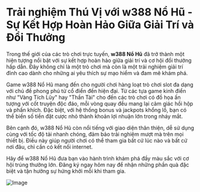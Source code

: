 # Trải nghiệm Thú Vị với w388 Nổ Hũ - Sự Kết Hợp Hoàn Hảo Giữa Giải Trí và Đổi Thưởng

Trong thế giới của các trò chơi trực tuyến, **w388 Nổ Hũ** đã trở thành một hiện tượng nổi bật với sự kết hợp hoàn hảo giữa giải trí và cơ hội đổi thưởng hấp dẫn. Đây không chỉ là một trò chơi mà còn là một trải nghiệm giải trí đỉnh cao dành cho những ai yêu thích sự mạo hiểm và đam mê khám phá.

Game w388 Nổ Hũ mang đến cho người chơi hàng loạt trò chơi slot đa dạng với chủ đề phong phú từ cổ điển đến hiện đại. Từ các tựa game kinh điển như "Vàng Tích Lũy" hay "Thần Tài" cho đến các trò chơi có đồ họa ấn tượng với cốt truyện độc đáo, mỗi vòng quay đều mang lại cảm giác hồi hộp và phấn khích. Đặc biệt, với hệ thống bonus và jackpots khổng lồ, bạn có thể biến số tiền đặt cược nhỏ thành khoản lợi nhuận lớn trong nháy mắt.

Bên cạnh đó, w388 Nổ Hũ còn nổi tiếng với giao diện thân thiện, dễ sử dụng cùng với tốc độ tải nhanh chóng, đảm bảo trải nghiệm mượt mà trên mọi thiết bị. Điều này giúp người chơi có thể tham gia bất cứ lúc nào và bất cứ nơi đâu, chỉ cần có kết nối internet.

Hãy để w388 Nổ Hũ đưa bạn vào hành trình khám phá đầy màu sắc với cơ hội trúng thưởng lớn. Đăng ký ngay hôm nay để nhận những phần quà đặc biệt và tận hưởng sự hứng khởi mỗi khi tham gia. 

![Image](https://github.com/user-attachments/assets/bd51ea9f-0666-407b-a7a7-98ead6de688c)